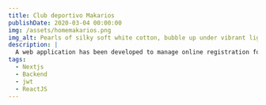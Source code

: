 ```yaml
---
title: Club deportivo Makarios
publishDate: 2020-03-04 00:00:00
img: /assets/homemakarios.png
img_alt: Pearls of silky soft white cotton, bubble up under vibrant lighting
description: |
  A web application has been developed to manage online registration for members of an archery sports club. This platform enables users to sign up, track their progress, and participate in events and competitions organized by the club.
tags:
  - Nextjs
  - Backend
  - jwt
  - ReactJS
---
```

